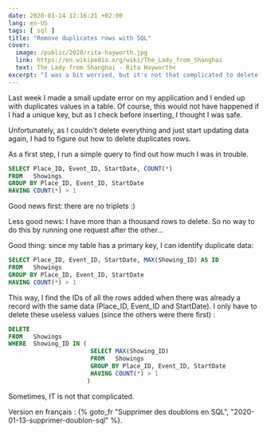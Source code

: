 ```yaml
---
date: 2020-01-14 12:16:21 +02:00
lang: en-US
tags: [ sql ]
title: "Remove duplicates rows with SQL"
cover:
  image: /public/2020/rita-hayworth.jpg
  link: https://en.wikipedia.org/wiki/The_Lady_from_Shanghai
  text: The Lady from Shanghai - Rita Hayworth<
excerpt: "I was a bit worried, but it's not that complicated to delete duplicate rows from a table in SQL Server."
---
```


Last week I made a small update error on my application and I ended up with duplicates values in a table. Of course, this would not have happened if I had a unique key, but as I check before inserting, I thought I was safe.

Unfortunately, as I couldn't delete everything and just start updating data again, I had to figure out how to delete duplicates rows.

As a first step, I run a simple query to find out how much I was in trouble.

```sql
SELECT Place_ID, Event_ID, StartDate, COUNT(*)
FROM   Showings
GROUP BY Place_ID, Event_ID, StartDate
HAVING COUNT(*) > 1
```

Good news first: there are no triplets :)

Less good news: I have more than a thousand rows to delete. So no way to do this by running one request after the other...

Good thing: since my table has a primary key, I can identify duplicate data:

```sql
SELECT Place_ID, Event_ID, StartDate, MAX(Showing_ID) AS ID
FROM   Showings
GROUP BY Place_ID, Event_ID, StartDate
HAVING COUNT(*) > 1
```

This way, I find the IDs of all the rows added when there was already a record with the same data (Place_ID, Event_ID and StartDate). I only have to delete these useless values (since the others were there first) :

```sql
DELETE
FROM   Showings
WHERE  Showing_ID IN (
                       SELECT MAX(Showing_ID)
                       FROM   Showings
                       GROUP BY Place_ID, Event_ID, StartDate
                       HAVING COUNT(*) > 1
                      )
```

Sometimes, IT is not that complicated.

<div class="encart">

Version en français : {% goto_fr "Supprimer des doublons en SQL", "2020-01-13-supprimer-doublon-sql" %}.

</div>
